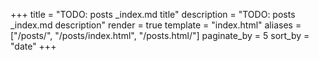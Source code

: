 +++
title = "TODO: posts _index.md title"
description = "TODO: posts _index.md description"
render = true
template = "index.html"
aliases = ["/posts/", "/posts/index.html", "/posts.html/"]
paginate_by = 5
sort_by = "date"
+++
